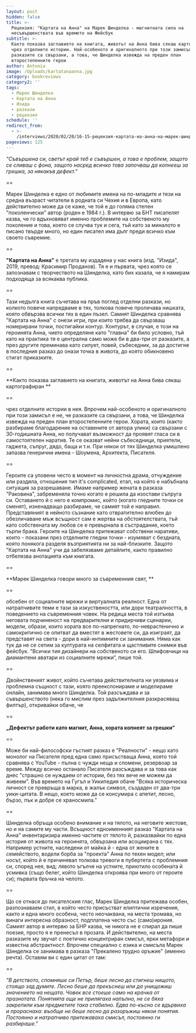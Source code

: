```yaml
---
layout: post
hidden: false
title: >-
  Рецензия: "Картата на Анна" на Марек Шинделка - магнитната сила на
  несъвършенствата във времето на Фейсбук
subtitle: >-
  Както показва заглавието на книгата, животът на Анна бива сякаш картографиран
  чрез отделните истории. Най-особеното и оригиналното при този замисъл е не, че
  разказите са свързани, а това, че Шинделка извежда на преден план
  второстепенните герои
author: Antonia
image: /Uploads/kartatanaanna.jpg
category: bookreviews
category2: ''
tags:
  - Марек Шинделка
  - Картата на Анна
  - Изида
  - разкази
  - рецензия
schedule: ''
redirect_from:
  - >-
    /interviews/2020/02/20/16-15-рецензия-картата-на-анна-на-марек-шинделка-магнитната-сила-на-несъвършенствата-във-времето-на-фейсбук
pageviews: 125
---
```

_"Съвършена си, светът край теб е съвършен, а това е проблем, защото се сливаш с фона, защото насред всичко това започваш да копнееш за грешка, за някакъв дефект."_

\==

Марек Шинделка е едно от любимите имена на по-младите и тези на средна възраст читатели в родната си Чехия и в Европа, като действително може да се каже, че той е до голяма степен "поколенчески" автор (роден е 1984 г.). В интервю за БНТ писателят казва, че го вдъхновяват именно проблемите на собственото му поколение и това, което се случва тук и сега, тъй като за миналото е писано твърде много, но един писател има дълг преди всичко към своето съвремие. 

\==

**"Картата на Анна"** е третата му издадена у нас книга (изд. "Изида", 2019, превод: Красимир Проданов). Тя е и първата, чрез която се запознавам с творчеството на Шинделка, като бих казала, че я намирам подходяща за всякаква публика. 

\==

Тази недълга книга съчетава на пръв поглед отделни разкази, но колкото повече напредваме в тях, толкова повече проличава нишката, която обвързва всички тях в един пъзел. Самият Шинделка сравнява "Картата на Анна" с онези игри, при които трябва да свързваш номерирани точки, постигайки контур. Контурът, в случая, е този на героинята Анна, чието определяне като "главна" би било условно, тъй като на практика тя е централна само може би в два-три от разказите, а през другите преминава като силует, повей, събеседник, за да достигне в последния разказ до онази точка в живота, до която обикновено стигат приказките. 

\==

**Както показва заглавието на книгата, животът на Анна бива сякаш картографиран **

\==

чрез отделните истории в нея. Впрочем най-особеното и оригиналното при този замисъл е не, че разказите са свързани, а това, че Шинделка извежда на преден план второстепенните герои. Хората, които (както разбираме благодарение на оставените от автора улики) са свързани с 30-годишната Анна, но получават възможност да проявят гласа си в самостоятелен наратив. Те се оказват нейни събеседници, приятели, гаджета, съпруг, дядо, баща и т.н. При някои от тях Шинделка умишлено запазва генерични имена - Шоумена, Архитекта, Писателя. 

\==

Героите са уловени често в момент на личностна драма, отчуждение или раздяла, отношения тип it's complicated, етап, на който е набъбнала ситуация за разрешаване. Имаме например жената в разказа "Раковина", забременяла точно когато е решила да изостави съпруга си. Оставането й с него е компромис, който (когато гледните точки се сменят), изненадващо разбираме, че самият той е направил. Представяният в нейното съзнание като отвратително влюбен до обезличаване мъж всъщност сам е жертва на обстоятелствата, тъй като собствената му любов се е превърнала в състрадание, което търпи брака. Героите на Шинделка притежават собствени наративи, които - показани през отделните гледни точки - изумяват с бездната, която понякога разделя възприятията ни за най-близките. Защото "Картата на Анна" учи да забелязваме детайлите, както правилно отбелязва анотацията към книгата.

\==

**Марек Шинделка говори много за съвременния свят, **

\==

обсебен от социалните мрежи и виртуалната реалност. Една от натрапчивите теми е тази за изкуствеността, или дори театралността, в поведението на съвременния човек. На редица места той изтъква неговата подчиненост на предварителни и придирчиви сценарии, модели, образи, които хората все по-напрегнато, по-неврастенично и самокритично се опитват да вместят в жестовете си, да изиграят, да представят на света - дори в най-интимните си занимания. Няма как тук да не се сетим за културата на селфитата и щастливите снимки във фейсбук. "Всички тия дизайнери на собственото си его. Шлифовчици на диамантени аватари из социалните мрежи“, пише той. 

\==

Двойнственият живот, който съчетава действителната ни уязвима и проблемна същност с тази, която преекспонираме и моделираме онлайн, занимава много Шинделка. Той разсъждава и за съвършенството (нека го мислим през задължителния разкрасяващ филтър), откривайки обаче, че 

\==

**„Дефектът работи като магнит, Анна, хората копнеят за грешки“**

\==

Може би най-философски гъстият разказ е "Реалности" - нещо като монолог на Писателя пред една само присъстваща Анна, която той сравнява с YouTube - пълна с чужди неща и спомени, резервоар за време. Между всичко останало Писателя разсъждава и за това как днес "страшно се нуждаем от истории, без тях вече не можем да живеем". Във времето на Гугъл и Уикипедия обаче "Всяка историческа личност се превръща в марка, в жалък символ, създаден от два-три уики-цитата. В нещо, което може да се консумира с апетит, лесно, бързо, пък и добре се храносмила."

\==

Шинделка обръща особено внимание и на тялото, на неговите жестове, но и на самите му части. Всъщност едноименният разказ "Картата на Анна" инвентаризира именно частите от тялото й, разказвайки по една история от живота на героинята, обвързана или асоциирана с тях. Например устните, наследени от майка й - една от жените в семейството, водели борба за "проекта" Анна по техен модел; или носът, който й е причинявал толкова тревоги в пубертета с проблемния си, според нея, вид; лявото ъгълче на устните, приютило особената й усмивка (също белег, който Шинделка откроява при много от героите си); първата бръчка на челото. 

\==

Що се отнася до писателския глас, Марек Шинделка притежава особен, разпознаваем стил, в който често присъстват елиптични изречения, както и една много особена, често неочаквана, на места тромава, но винаги интересна образност, подплатена често със (само)ирония. Самият автор в интервю за БНР казва, че никога не е спирал да пише поезия, просто я е пренесъл в прозата. И действително, на места разказите му звучат с поетично концентриран смисъл, ярки метафори и известна абстрактност. Впрочем специално с езика и смисъла Марек Шинделка се занимава в разказа "Прекалено трудно оръжие" (именно речта). Оставям ви с един цитат от там:

\==

_"В детството, спомняше си Петър, беше лесно да стигнеш нищото, стоящо зад думите. Лесно беше да прекъснеш или да унищожиш значението на нещата. Човек все стоеше само на крачка от празнотата. Понятията още не прилягаха напълно, не се бяха закрепили към предметите така стабилно. Едва по-късно се вдървиха и прораснаха: въобще не беше лесно да разоръжиш някои понятия. Постоянно и натрапчиво притежаваха смисъл, постоянно ги разбираше."_
